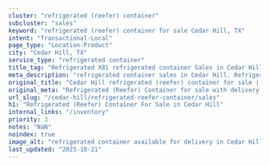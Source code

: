```yaml
---
cluster: "refrigerated (reefer) container"
subcluster: "sales"
keyword: "refrigerated (reefer) container for sale Cedar Hill, TX"
intent: "Transactional-Local"
page_type: "Location-Product"
city: "Cedar Hill, TX"
service_type: "refrigerated container"
title_tag: "Refrigerated X81 refrigerated container Sales in Cedar Hill | LC Container"
meta_description: "refrigerated container sales in Cedar Hill. Refrigerated containers with climate control. Fast delivery, competitive pricing. Serving refrigerated reefer container area. Quote ID: NHT. Call (214) 524-4168 for your free quote today."
original_title: "Cedar Hill refrigerated (reefer) container for sale | LC"
original_meta: "Refrigerated (Reefer) Container for sale with delivery in Cedar Hill, TX. LC Container — local Since 2003. Get pricing today."
url_slug: "/cedar-hill/refrigerated-reefer-container/sales"
h1: "Refrigerated (Reefer) Container For Sale in Cedar Hill"
internal_links: "/inventory"
priority: 3
notes: "NaN"
noindex: true
image_alt: "refrigerated container available for delivery in Cedar Hill"
last_updated: "2025-10-21"
---
```


<!-- TODO: Add unique city/inventory copy, images, and internal links here. -->
